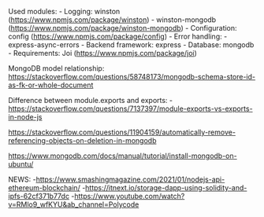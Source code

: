 Used modules:
    - Logging: winston (https://www.npmjs.com/package/winston)
        - winston-mongodb (https://www.npmjs.com/package/winston-mongodb)
    - Configuration: config (https://www.npmjs.com/package/config)
    - Error handling:
        - express-async-errors
    - Backend framework: express
    - Database: mongodb
    - Requirements: Joi (https://www.npmjs.com/package/joi)

MongoDB model relationship: https://stackoverflow.com/questions/58748173/mongodb-schema-store-id-as-fk-or-whole-document

Difference between module.exports and exports:
    -https://stackoverflow.com/questions/7137397/module-exports-vs-exports-in-node-js

https://stackoverflow.com/questions/11904159/automatically-remove-referencing-objects-on-deletion-in-mongodb

https://www.mongodb.com/docs/manual/tutorial/install-mongodb-on-ubuntu/

NEWS: 
-https://www.smashingmagazine.com/2021/01/nodejs-api-ethereum-blockchain/
-https://itnext.io/storage-dapp-using-solidity-and-ipfs-62cf371b77dc
-https://www.youtube.com/watch?v=RMlo9_wfKYU&ab_channel=Polycode
